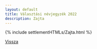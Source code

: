 ```yaml
---
layout: default
title: Választási névjegyzék 2022
description: Zajta
---
```


{% include settlementHTMLs/Zajta.html %}

[Vissza](../)